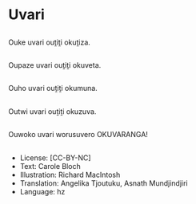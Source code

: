 # Uvari

##
Ouke uvari ouṱiṱi okuṱiza.

##
Oupaze uvari ouṱiṱi okuveta.

##
Ouho uvari ouṱiṱi okumuna.

##
Outwi uvari ouṱiṱi okuzuva.

##
Ouwoko uvari worusuvero OKUVARANGA!

##
* License: [CC-BY-NC]
* Text: Carole Bloch
* Illustration: Richard MacIntosh
* Translation: Angelika Tjoutuku, Asnath Mundjindjiri
* Language: hz

